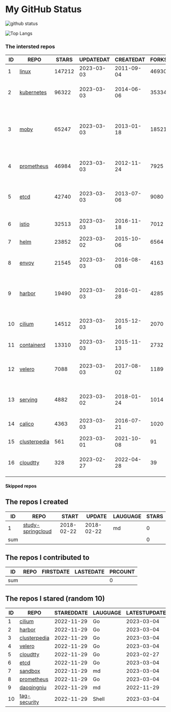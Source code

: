 # My GitHub Status

<img src="https://github-readme-stats-1.yihong0618.vercel.app/api?username=daoqingniu&show_icons=true&&&hide_title=true&count_private=true" alt="github status" />

![Top Langs](https://github-readme-stats-1.yihong0618.vercel.app/api/top-langs/?username=daoqingniu&layout=compact)

<!--START_SECTION:github_repos-->
### The intersted repos
| ID |                              REPO                               | STARS  | UPDATEDAT  | CREATEDAT  | FORKSCOUNT |                                              DESCRIPTIONS                                              |
|----|-----------------------------------------------------------------|--------|------------|------------|------------|--------------------------------------------------------------------------------------------------------|
|  1 | [linux](https://github.com/torvalds/linux)                      | 147212 | 2023-03-03 | 2011-09-04 |      46930 | Linux kernel source tree                                                                               |
|  2 | [kubernetes](https://github.com/kubernetes/kubernetes)          |  96322 | 2023-03-03 | 2014-06-06 |      35334 | Production-Grade Container Scheduling and Management                                                   |
|  3 | [moby](https://github.com/moby/moby)                            |  65247 | 2023-03-03 | 2013-01-18 |      18521 | Moby Project - a collaborative project for the container ecosystem to assemble container-based systems |
|  4 | [prometheus](https://github.com/prometheus/prometheus)          |  46984 | 2023-03-03 | 2012-11-24 |       7925 | The Prometheus monitoring system and time series database.                                             |
|  5 | [etcd](https://github.com/etcd-io/etcd)                         |  42740 | 2023-03-03 | 2013-07-06 |       9080 | Distributed reliable key-value store for the most critical data of a distributed system                |
|  6 | [istio](https://github.com/istio/istio)                         |  32513 | 2023-03-03 | 2016-11-18 |       7012 | Connect, secure, control, and observe services.                                                        |
|  7 | [helm](https://github.com/helm/helm)                            |  23852 | 2023-03-02 | 2015-10-06 |       6564 | The Kubernetes Package Manager                                                                         |
|  8 | [envoy](https://github.com/envoyproxy/envoy)                    |  21545 | 2023-03-03 | 2016-08-08 |       4163 | Cloud-native high-performance edge/middle/service proxy                                                |
|  9 | [harbor](https://github.com/goharbor/harbor)                    |  19490 | 2023-03-03 | 2016-01-28 |       4285 | An open source trusted cloud native registry project that stores, signs, and scans content.            |
| 10 | [cilium](https://github.com/cilium/cilium)                      |  14512 | 2023-03-03 | 2015-12-16 |       2070 | eBPF-based Networking, Security, and Observability                                                     |
| 11 | [containerd](https://github.com/containerd/containerd)          |  13310 | 2023-03-03 | 2015-11-13 |       2732 | An open and reliable container runtime                                                                 |
| 12 | [velero](https://github.com/vmware-tanzu/velero)                |   7088 | 2023-03-03 | 2017-08-02 |       1189 | Backup and migrate Kubernetes applications and their persistent volumes                                |
| 13 | [serving](https://github.com/knative/serving)                   |   4882 | 2023-03-02 | 2018-01-24 |       1014 | Kubernetes-based, scale-to-zero, request-driven compute                                                |
| 14 | [calico](https://github.com/projectcalico/calico)               |   4363 | 2023-03-03 | 2016-07-21 |       1020 | Cloud native networking and network security                                                           |
| 15 | [clusterpedia](https://github.com/clusterpedia-io/clusterpedia) |    561 | 2023-03-01 | 2021-10-08 |         91 | The Encyclopedia of Kubernetes clusters                                                                |
| 16 | [cloudtty](https://github.com/cloudtty/cloudtty)                |    328 | 2023-02-27 | 2022-04-28 |         39 | A Friendly Kubernetes CloudShell (Web Terminal) !                                                      |



#### Skipped repos
<!--END_SECTION:github_repos-->

<!--START_SECTION:my_github-->
## The repos I created
| ID  |                                 REPO                                 |   START    |   UPDATE   | LAUGUAGE | STARS |
|-----|----------------------------------------------------------------------|------------|------------|----------|-------|
|   1 | [study-springcloud](https://github.com/daoqingniu/study-springcloud) | 2018-02-22 | 2018-02-22 | md       |     0 |
| sum |                                                                      |            |            |          |     0 |

## The repos I contributed to
| ID  | REPO | FIRSTDATE | LASTEDATE | PRCOUNT |
|-----|------|-----------|-----------|---------|
| sum |      |           |           |       0 |

## The repos I stared (random 10)
| ID |                              REPO                               | STAREDDATE | LAUGUAGE | LATESTUPDATE |
|----|-----------------------------------------------------------------|------------|----------|--------------|
|  1 | [cilium](https://github.com/cilium/cilium)                      | 2022-11-29 | Go       | 2023-03-04   |
|  2 | [harbor](https://github.com/goharbor/harbor)                    | 2022-11-29 | Go       | 2023-03-04   |
|  3 | [clusterpedia](https://github.com/clusterpedia-io/clusterpedia) | 2022-11-29 | Go       | 2023-03-04   |
|  4 | [velero](https://github.com/vmware-tanzu/velero)                | 2022-11-29 | Go       | 2023-03-04   |
|  5 | [cloudtty](https://github.com/cloudtty/cloudtty)                | 2022-11-29 | Go       | 2023-02-27   |
|  6 | [etcd](https://github.com/etcd-io/etcd)                         | 2022-11-29 | Go       | 2023-03-04   |
|  7 | [sandbox](https://github.com/cncf/sandbox)                      | 2022-11-29 | md       | 2023-03-04   |
|  8 | [prometheus](https://github.com/prometheus/prometheus)          | 2022-11-29 | Go       | 2023-03-04   |
|  9 | [daoqingniu](https://github.com/daoqingniu/daoqingniu)          | 2022-11-29 | md       | 2022-11-29   |
| 10 | [tag-security](https://github.com/cncf/tag-security)            | 2022-11-29 | Shell    | 2023-03-04   |

<!--END_SECTION:my_github-->

